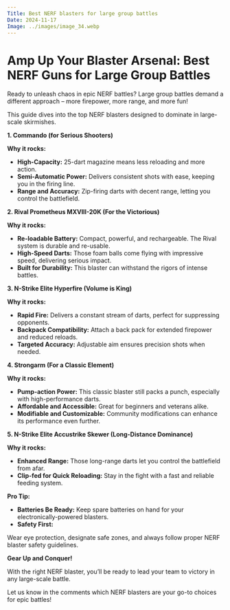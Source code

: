 ```yaml
---
Title: Best NERF blasters for large group battles
Date: 2024-11-17
Image: ../images/image_34.webp
---
```


# Amp Up Your Blaster Arsenal: Best NERF Guns for Large Group Battles

Ready to unleash chaos in epic NERF battles?  Large group battles demand a different approach – more firepower, more range, and more fun!  

This guide dives into the top NERF blasters designed to dominate in large-scale skirmishes. 

**1.  Commando (for Serious Shooters)**

**Why it rocks:** 

* **High-Capacity:** 25-dart magazine means less reloading and more action.
* **Semi-Automatic Power:** Delivers consistent shots with ease, keeping you in the firing line.
* **Range and Accuracy:**  Zip-firing darts with decent range, letting you control the battlefield.

**2.  Rival Prometheus MXVIII-20K (For the Victorious)**

**Why it rocks:**

* **Re-loadable Battery:** Compact, powerful, and rechargeable.  The Rival system is durable and re-usable. 
* **High-Speed Darts:** Those foam balls come flying with impressive speed, delivering serious impact.
* **Built for Durability:** This blaster can withstand the rigors of intense battles.

**3.  N-Strike Elite Hyperfire (Volume is King)**

**Why it rocks:**

* **Rapid Fire:** Delivers a constant stream of darts, perfect for suppressing opponents. 
* **Backpack Compatibility:** Attach a back pack for extended firepower and reduced reloads.
* **Targeted Accuracy:** Adjustable aim ensures precision shots when needed.

**4.  Strongarm (For a Classic Element)**

**Why it rocks:**

* **Pump-action Power:** This classic blaster still packs a punch, especially with high-performance darts.
* **Affordable and Accessible:**  Great for beginners and veterans alike.
* **Modifiable and Customizable:**  Community modifications can enhance its performance even further.

**5.  N-Strike Elite Accustrike Skewer (Long-Distance Dominance)**

**Why it rocks:**

* **Enhanced Range:**  Those long-range darts let you control the battlefield from afar. 
* **Clip-fed for Quick Reloading:** Stay in the fight with a fast and reliable feeding system.


**Pro Tip:** 

* **Batteries Be Ready:**  Keep spare batteries on hand for your electronically-powered blasters. 
* **Safety First:**

Wear eye protection, designate safe zones, and always follow proper NERF blaster safety guidelines.

**Gear Up and Conquer!**

With the right NERF blaster, you’ll be ready to lead your team to victory in any large-scale battle. 


Let us know in the comments which NERF blasters are your go-to choices for epic battles!
 
